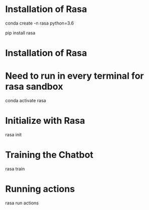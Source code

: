 # Installation of Rasa
conda create -n rasa python=3.6

pip install rasa
# Installation of Rasa

# Need to run in every terminal for rasa sandbox 
conda activate rasa

#  Initialize with Rasa 
rasa init

#  Training the Chatbot
rasa train
#  Running actions
rasa run actions
